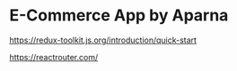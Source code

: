 # E-Commerce App by Aparna

https://redux-toolkit.js.org/introduction/quick-start

https://reactrouter.com/